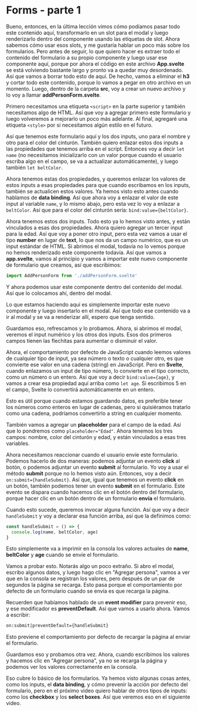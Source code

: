 # Forms - parte 1

Bueno, entonces, en la última lección vimos cómo podíamos pasar todo este contenido aquí, transformarlo en un slot para el modal y luego renderizarlo dentro del componente usando las etiquetas de slot. Ahora sabemos cómo usar esos slots, y me gustaría hablar un poco más sobre los formularios. Pero antes de seguir, lo que quiero hacer es extraer todo el contenido del formulario a su propio componente y luego usar ese componente aquí, porque por ahora el código en este archivo **App.svelte** se está volviendo bastante largo y pronto va a quedar muy desordenado. Así que vamos a borrar todo esto de aquí. De hecho, vamos a eliminar el **h3** y cortar todo este contenido, porque lo vamos a pegar en otro archivo en un momento. Luego, dentro de la carpeta **src**, voy a crear un nuevo archivo y lo voy a llamar **addPersonForm.svelte**.

Primero necesitamos una etiqueta `<script>` en la parte superior y también necesitamos algo de HTML. Así que voy a agregar primero este formulario y luego volveremos a mejorarlo un poco más adelante. Al final, agregaré una etiqueta `<style>` por si necesitamos algún estilo en el futuro.

Así que tenemos este formulario aquí y los dos inputs, uno para el nombre y otro para el color del cinturón. También quiero enlazar estos dos inputs a las propiedades que tenemos arriba en el script. Entonces voy a decir `let name` (no necesitamos inicializarlo con un valor porque cuando el usuario escriba algo en el campo, se va a actualizar automáticamente), y luego también `let beltColor`.

Ahora tenemos estas dos propiedades, y queremos enlazar los valores de estos inputs a esas propiedades para que cuando escribamos en los inputs, también se actualicen estos valores. Ya hemos visto esto antes cuando hablamos de **data binding**. Así que ahora voy a enlazar el valor de este input al variable `name`, y lo mismo abajo, pero esta vez lo voy a enlazar a `beltColor`. Así que para el color del cinturón sería: `bind:value={beltColor}`.

Ahora tenemos estos dos inputs. Todo esto ya lo hemos visto antes, y están vinculados a esas dos propiedades. Ahora quiero agregar un tercer input para la edad. Así que voy a poner otro input, pero esta vez vamos a usar el tipo **number** en lugar de **text**, lo que nos da un campo numérico, que es un input estándar de HTML. Si abrimos el modal, todavía no lo vemos porque no hemos renderizado este componente todavía. Así que vamos a **app.svelte**, vamos al principio y vamos a importar este nuevo componente de formulario que creamos, así que escribimos:

```javascript
import AddPersonForm from './addPersonForm.svelte'
```

Y ahora podemos usar este componente dentro del contenido del modal. Así que lo colocamos ahí, dentro del modal.

Lo que estamos haciendo aquí es simplemente importar este nuevo componente y luego insertarlo en el modal. Así que todo ese contenido va a ir al modal y se va a renderizar allí, espero que tenga sentido.

Guardamos eso, refrescamos y lo probamos. Ahora, si abrimos el modal, veremos el input numérico y los otros dos inputs. Esos dos primeros campos tienen las flechitas para aumentar o disminuir el valor.

Ahora, el comportamiento por defecto de JavaScript cuando leemos valores de cualquier tipo de input, ya sea número o texto o cualquier otro, es que convierte ese valor en una cadena (string) en JavaScript. Pero en **Svelte**, cuando enlazamos un input de tipo número, lo convierte en el tipo correcto, como un número o un entero. Así que voy a decir `bind:value={age}`, y vamos a crear esa propiedad aquí arriba como `let age`. Si escribimos 5 en el campo, Svelte lo convertirá automáticamente en un entero.

Esto es útil porque cuando estamos guardando datos, es preferible tener los números como enteros en lugar de cadenas, pero si quisiéramos tratarlo como una cadena, podríamos convertirlo a string en cualquier momento.

También vamos a agregar un **placeholder** para el campo de la edad. Así que lo pondremos como `placeholder="Edad"`. Ahora tenemos los tres campos: nombre, color del cinturón y edad, y están vinculados a esas tres variables.

Ahora necesitamos reaccionar cuando el usuario envíe este formulario. Podemos hacerlo de dos maneras: podemos adjuntar un evento **click** al botón, o podemos adjuntar un evento **submit** al formulario. Yo voy a usar el método **submit** porque no lo hemos visto aún. Entonces, voy a decir `on:submit={handleSubmit}`. Así que, igual que tenemos un evento **click** en un botón, también podemos tener un evento **submit** en el formulario. Este evento se dispara cuando hacemos clic en el botón dentro del formulario, porque hacer clic en un botón dentro de un formulario **envía** el formulario.

Cuando esto sucede, queremos invocar alguna función. Así que voy a decir `handleSubmit` y voy a declarar esa función arriba, así que la definimos como:

```javascript
const handleSubmit = () => {
  console.log(name, beltColor, age)
}
```

Esto simplemente va a imprimir en la consola los valores actuales de **name**, **beltColor** y **age** cuando se envíe el formulario.

Vamos a probar esto. Notarás algo un poco extraño. Si abro el modal, escribo algunos datos, y luego hago clic en "Agregar persona", vamos a ver que en la consola se registran los valores, pero después de un par de segundos la página se recarga. Esto pasa porque el comportamiento por defecto de un formulario cuando se envía es que recarga la página.

Recuerden que habíamos hablado de un **event modifier** para prevenir eso, y ese modificador es **preventDefault**. Así que vamos a usarlo ahora. Vamos a escribir:

```html
on:submit|preventDefault={handleSubmit}
```

Esto previene el comportamiento por defecto de recargar la página al enviar el formulario.

Guardamos eso y probamos otra vez. Ahora, cuando escribimos los valores y hacemos clic en "Agregar persona", ya no se recarga la página y podemos ver los valores correctamente en la consola.

Eso cubre lo básico de los formularios. Ya hemos visto algunas cosas antes, como los inputs, el **data binding**, y cómo prevenir la acción por defecto del formulario, pero en el próximo video quiero hablar de otros tipos de inputs: como los **checkbox** y los **select boxes**. Así que veremos eso en el siguiente video.
